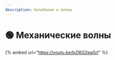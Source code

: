 ```yaml
---
description: Колебания и волны
---
```


# 🟢 Механические волны

{% embed url="https://youtu.be/bZl6G2eaGrI" %}
